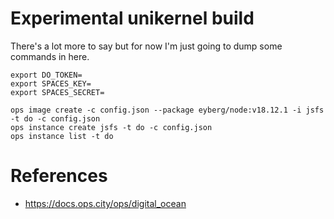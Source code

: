 # Experimental unikernel build

There's a lot more to say but for now I'm just going to dump some commands in here.

```
export DO_TOKEN= 
export SPACES_KEY=
export SPACES_SECRET= 

ops image create -c config.json --package eyberg/node:v18.12.1 -i jsfs -t do -c config.json
ops instance create jsfs -t do -c config.json
ops instance list -t do
```

# References

* https://docs.ops.city/ops/digital_ocean
